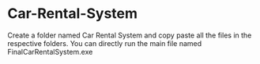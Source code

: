 # Car-Rental-System

Create a folder named Car Rental System and copy paste all the files in the respective folders.
You can directly run the main file named FinalCarRentalSystem.exe 
